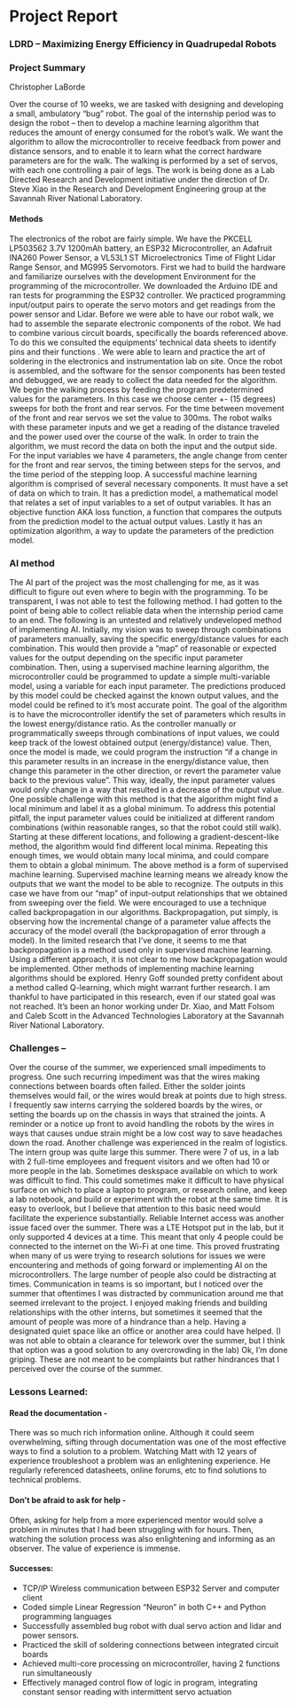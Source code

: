 #  Project Report

### LDRD – Maximizing Energy Efficiency in Quadrupedal Robots
### Project Summary
Christopher LaBorde

Over the course of 10 weeks, we are tasked with designing and developing a small, ambulatory “bug” robot. The goal of the internship period was to design the robot – then to develop a machine learning algorithm that reduces the amount of energy consumed for the robot’s walk. We want the algorithm to allow the microcontroller to receive feedback from power and distance sensors, and to enable it to learn what the correct hardware parameters are for the walk.  The walking is performed by a set of servos, with each one controlling a pair of legs.
The work is being done as a Lab Directed Research and Development initiative under the direction of Dr. Steve Xiao in the Research and Development Engineering group at the Savannah River National Laboratory.

#### Methods
The electronics of the robot are fairly simple. We have the PKCELL LP503562 3.7V 1200mAh battery, an ESP32 Microcontroller, an Adafruit INA260 Power Sensor, a VL53L1 ST Microelectronics Time of Flight Lidar Range Sensor, and MG995 Servomotors.
First we had to build the hardware and familiarize ourselves with the development Environment for the programming of the microcontroller. We downloaded the Arduino IDE and ran tests for programming the ESP32 controller. We practiced programming input/output pairs to operate the servo motors and get readings from the power sensor and Lidar. 
Before we were able to have our robot walk, we had to assemble the separate electronic components of the robot. We had to combine various circuit boards, specifically the boards referenced above. To do this we consulted the equipments’ technical data sheets to identify pins and their functions .  We were able to learn and practice the art of soldering in the electronics and instrumentation lab on site. 
Once the robot is assembled, and the software for the sensor components has been tested and debugged, we are ready to collect the data needed for the algorithm. We begin the walking process by feeding the program predetermined values for the parameters. In this case we choose center +-  (15 degrees) sweeps for both the front and rear servos. For the time between movement of the front and rear servos we set the value to 300ms. The robot walks with these parameter inputs and we get a reading of the distance traveled and the power used over the course of the walk.
In order to train the algorithm, we must record the data on both the input and the output side. For the input variables we have 4 parameters, the angle change from center for the front and rear servos, the timing between steps for the servos, and the time period of the stepping loop.
A successful machine learning algorithm is comprised of several necessary components. It must have a set of data on which to train. It has a prediction model, a mathematical model that relates a set of input variables to a set of output variables. It has an objective function AKA loss function, a function that compares the outputs from the prediction model to the actual output values. Lastly it has an optimization algorithm, a way to update the parameters of the prediction model.

### AI method
The AI part of the project was the most challenging for me, as it was difficult to figure out even where to begin with the programming. 
To be transparent, I was not able to test the following method. I had gotten to the point of being able to collect reliable data when the internship period came to an end. The following is an untested and relatively undeveloped method of implementing AI.
Initially, my vision was to sweep through combinations of parameters manually, saving the specific energy/distance values for each combination. This would then provide a “map” of reasonable or expected values for the output depending on the specific input parameter combination. Then, using a supervised machine learning algorithm, the microcontroller could be programmed to update a simple multi-variable model, using a variable for each input parameter. The predictions produced by this model could be checked against the known output values, and the model could be refined to it’s most accurate point.
The goal of the algorithm is to have the microcontroller identify the set of parameters which results in the lowest energy/distance ratio. As the controller manually or programmatically sweeps through combinations of input values, we could keep track of the lowest obtained output (energy/distance) value. Then, once the model is made, we could program the instruction “if a change in this parameter results in an increase in the energy/distance value, then change this parameter in the other direction, or revert the parameter value back to the previous value”. This way, ideally, the input parameter values would only change in a way that resulted in a decrease of the output value. 
One possible challenge with this method is that the algorithm might find a local minimum and label it as a global minimum. To address this potential pitfall, the input parameter values could be initialized at different random combinations (within reasonable ranges, so that the robot could still walk). Starting at these different locations, and following a gradient-descent-like method, the algorithm would find different local minima. Repeating this enough times, we would obtain many local minima, and could compare them to obtain a global minimum.
The above method is a form of supervised machine learning. Supervised machine learning means we already know the outputs that we want the model to be able to recognize. The outputs in this case we have from our “map” of input-output relationships that we obtained from sweeping over the field. 
We were encouraged to use a technique called backpropagation in our algorithms. Backpropagation, put simply, is observing how the incremental change of a parameter value affects the accuracy of the model overall (the backpropagation of error through a model). In the limited research that I’ve done, it seems to me that backpropagation is a method used only in supervised machine learning. Using a different approach, it is not clear to me how backpropagation would be implemented.
Other methods of implementing machine learning algorithms should be explored. Henry Goff sounded pretty confident about a method called Q-learning, which might warrant further research.
I am thankful to have participated in this research, even if our stated goal was not reached. It’s been an honor working under Dr. Xiao, and Matt Folsom and Caleb Scott in the Advanced Technologies Laboratory at the Savannah River National Laboratory.

### Challenges – 
Over the course of the summer, we experienced small impediments to progress. One such recurring impediment was that the wires making connections between boards often failed. Either the solder joints themselves would fail, or the wires would break at points due to high stress. I frequently saw interns carrying the soldered boards by the wires, or setting the boards up on the chassis in ways that strained the joints. A reminder or a notice up front to avoid handling the robots by the wires in ways that causes undue strain might be a low cost way to save headaches down the road.
Another challenge was experienced in the realm of logistics. The intern group was quite large this summer. There were 7 of us, in a lab with 2 full-time employees and frequent visitors and we often had 10 or more people in the lab. Sometimes deskspace available on which to work was difficult to find. This could sometimes make it difficult to have physical surface on which to place a laptop to program, or research online, and keep a lab notebook, and build or experiment with the robot at the same time. It is easy to overlook, but I believe that attention to this basic need would facilitate the experience substantially.
Reliable Internet access was another issue faced over the summer. There was a LTE Hotspot put in the lab, but it only supported 4 devices at a time. This meant that only 4 people could be connected to the internet on the Wi-Fi  at one time. This proved frustrating when many of us were trying to research solutions for issues we were encountering and methods of going forward or implementing AI on the microcontrollers.
The large number of people also could be distracting at times. Communication in teams is so important, but I noticed over the summer that oftentimes I was distracted by communication around me that seemed irrelevant to the project. I enjoyed making friends and building relationships with the other interns, but sometimes it seemed that the amount of people was more of a hindrance than a help. Having a designated quiet space like an office or another area could have helped. (I was not able to obtain a clearance for telework over the summer, but I think that option was a good solution to any overcrowding in the lab)
Ok, I’m done griping. These are not meant to be complaints but rather hindrances that I perceived over the course of the summer.

### Lessons Learned: 
#### Read the documentation - 
There was so much rich information online. Although it could seem overwhelming, sifting through documentation was one of the most effective ways to find a solution to a problem. Watching Matt with 12 years of experience troubleshoot a problem was an enlightening experience. He regularly referenced datasheets, online forums, etc to find solutions to technical problems.
#### Don’t be afraid to ask for help - 
Often, asking for help from a more experienced mentor would solve a problem in minutes that I had been struggling with for hours. Then, watching the solution process was also enlightening and informing as an observer. The value of experience is immense.
#### Successes:
- TCP/IP Wireless communication between ESP32 Server and computer client
- Coded simple Linear Regression “Neuron” in both C++ and Python programming languages
- Successfully assembled bug robot with dual servo action and lidar and power sensors.
- Practiced the skill of soldering connections between integrated circuit boards
- Achieved multi-core processing on microcontroller, having 2 functions run simultaneously
- Effectively managed control flow of logic in program, integrating constant sensor reading with intermittent servo actuation

